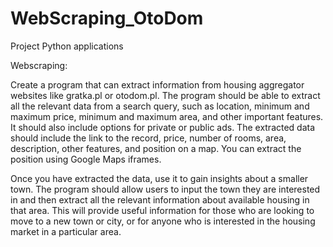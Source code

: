 # WebScraping_OtoDom
Project Python applications

Webscraping:

Create a program that can extract information from housing aggregator websites like gratka.pl or otodom.pl. The program should be able to extract all the relevant data from a search query, such as location, minimum and maximum price, minimum and maximum area, and other important features. It should also include options for private or public ads. The extracted data should include the link to the record, price, number of rooms, area, description, other features, and position on a map. You can extract the position using Google Maps iframes.

 

Once you have extracted the data, use it to gain insights about a smaller town. The program should allow users to input the town they are interested in and then extract all the relevant information about available housing in that area. This will provide useful information for those who are looking to move to a new town or city, or for anyone who is interested in the housing market in a particular area.
